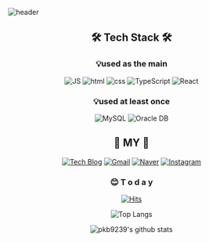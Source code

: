 

<!--
**pkb9239/pkb9239** is a ✨ _special_ ✨ repository because its `README.md` (this file) appears on your GitHub profile.

Here are some ideas to get you started:

- 🔭 I’m currently working on ...
- 🌱 I’m currently learning ...
- 👯 I’m looking to collaborate on ...
- 🤔 I’m looking for help with ...
- 💬 Ask me about ...
- 📫 How to reach me: ...
- 😄 Pronouns: ...
- ⚡ Fun fact: ...
-->

![header](https://capsule-render.vercel.app/api?type=egg&color=gradient&height=400&section=header&text=Welcome&fontSize=90&animation=twinkling)
<div align=center>


## 🛠️ Tech Stack 🛠️
### 💡used as the main
![JS](https://img.shields.io/badge/JavaScript-F7DF1E?style=flat-square&logo=JavaScript&logoColor=black) ![html](https://img.shields.io/badge/Html-E34F26?style=flat-square&logo=Html5&logoColor=white) ![css](https://img.shields.io/badge/CSS-1572B6?style=flat-square&logo=CSS3&logoColor=white)  ![TypeScript](https://img.shields.io/badge/TypeScript.js-3178C6?style=flat-square&logo=TypeScript&logoColor=white) ![React](https://img.shields.io/badge/React%20-61DAFB?style=flat-square&logo=React&logoColor=black) 


### 💡used at least once
![MySQL](https://img.shields.io/badge/MySQL-4479A1?style=flat-square&logo=MySQL&logoColor=white)  ![Oracle DB](https://img.shields.io/badge/Oracle-F80000?style=flat-square&logo=oracle&logoColor=white)
## 💫 MY 💫 
[![Tech Blog](https://img.shields.io/badge/Blog-FF5722?style=flat-square&logo=blogger&logoColor=white)](https://pkb9239.github.io/)   [![Gmail](https://img.shields.io/badge/Gmail-EA4335?style=flat-square&logo=Gmail&logoColor=white)](mailto:one.pkb9239@gmail.com) [![Naver](https://img.shields.io/badge/Naver-03C75A?style=flat-square&logo=Naver&logoColor=white)](mailto:one.pkb8839@naver.com) [![Instagram](https://img.shields.io/badge/Instagram-E4405F?style=flat-square&logo=Instagram&logoColor=white)](https://www.instagram.com/pkb_pl/)

### 😊 T o d a y 

[![Hits](https://hits.seeyoufarm.com/api/count/incr/badge.svg?url=https%3A%2F%2Fgithub.com%2Fpkb9239&count_bg=%23C83D50&title_bg=%23827F78&icon=jenkins.svg&icon_color=%23E7E7E7&title=hits&edge_flat=false)](https://hits.seeyoufarm.com)
  
![Top Langs](https://github-readme-stats.vercel.app/api/top-langs/?username=pkb9239&layout=compact&theme=dracula)
  
![pkb9239's github stats](https://github-readme-stats.vercel.app/api?username=pkb9239&show_icons=true)
  </div>
  
